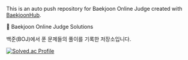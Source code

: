 This is an auto push repository for Baekjoon Online Judge created with [BaekjoonHub](https://github.com/BaekjoonHub/BaekjoonHub).

📘 Baekjoon Online Judge Solutions

백준(BOJ)에서 푼 문제들의 풀이를 기록한 저장소입니다.


[![Solved.ac Profile](http://mazassumnida.wtf/api/v2/generate_badge?boj=taldkdus1)](https://solved.ac/taldkdus1/)
